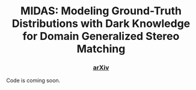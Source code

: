 <div align="center">
  
# MIDAS: Modeling Ground-Truth Distributions with Dark Knowledge for Domain Generalized Stereo Matching
</div>

<h3 align="center">
  <a href="https://arxiv.org/abs/2306.15612">arXiv</a>
</h3>

Code is coming soon.
